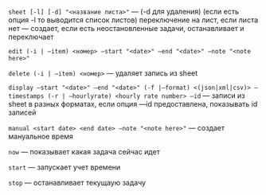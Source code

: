 `sheet [-l] [-d] "<название листа>"` — (-d для удаления) (если есть опция -l то выводится список листов) переключение на лист, если листа нет — создает, если есть неостановленные задачи, останавливает и переключает

`edit (-i | —item) <номер> —start "<date>" —end "<date>" —note "<note here>"`

`delete (-i | —item) <номер>` — удаляет запись из sheet

`display —start "<date>" —end "<date>" (-f |—format) <(json|xml|csv)> —timestamps (-r | —hourlyrate) <hourly rate number> —id` — записи из sheet в разных форматах, если опция —id предоставлена, показывать id записей

`manual <start date> <end date> —note "<note here>"` — создает мануальное время

`now` — показывает какая задача сейчас идет

`start` — запускает учет времени

`stop` — останавливает текущаую задачу
